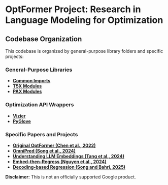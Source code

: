 # OptFormer Project: Research in Language Modeling for Optimization

## Codebase Organization
This codebase is organized by general-purpose library folders and specific
projects:

### General-Purpose Libraries

* [**Common Imports**](https://github.com/google-research/optformer/tree/main/optformer/common)
* [**T5X Modules**](https://github.com/google-research/optformer/tree/main/optformer/t5x)
* [**PAX Modules**](https://github.com/google-research/optformer/tree/main/optformer/pax)

### Optimization API Wrappers

* [**Vizier**](https://github.com/google-research/optformer/tree/main/optformer/vizier)
* [**PyGlove**](https://github.com/google-research/optformer/tree/main/optformer/pyglove)

### Specific Papers and Projects

* [**Original OptFormer (Chen et al., 2022)**](https://github.com/google-research/optformer/tree/main/optformer/original)
* [**OmniPred (Song et al., 2024)**](https://github.com/google-research/optformer/tree/main/optformer/omnipred)
* [**Understanding LLM Embeddings (Tang et al., 2024)**](https://github.com/google-research/optformer/blob/main/optformer/t5x/embedders.py)
* [**Embed-then-Regress (Nguyen et al., 2024)**](https://github.com/google-research/optformer/tree/main/optformer/embed_then_regress)
* [**Decoding-based Regression (Song and Bahri, 2025)**](https://github.com/google-research/optformer/tree/main/optformer/decoding_regression)

**Disclaimer:** This is not an officially supported Google product.
